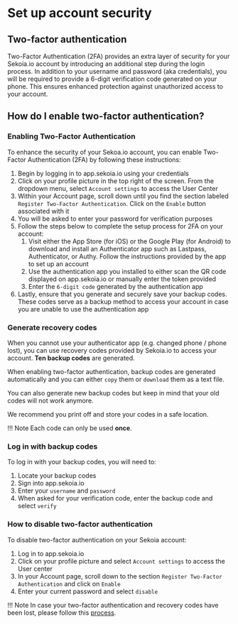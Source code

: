 # Set up account security
## Two-factor authentication

Two-Factor Authentication (2FA) provides an extra layer of security for your Sekoia.io account by introducing an additional step during the login process. In addition to your username and password (aka credentials), you will be required to provide a 6-digit verification code generated on your phone. This ensures enhanced protection against unauthorized access to your account.

## How do I enable two-factor authentication?

### Enabling Two-Factor Authentication

To enhance the security of your Sekoa.io account, you can enable Two-Factor Authentication (2FA) by following these instructions:

1. Begin by logging in to app.sekoia.io using your credentials
2. Click on your profile picture in the top right of the screen. From the dropdown menu, select `Account settings` to access the User Center
3. Within your Account page, scroll down until you find the section labeled `Register Two-Factor Authentication`. Click on the `Enable` button associated with it
4. You will be asked to enter your password for verification purposes
5. Follow the steps below to complete the setup process for 2FA on your account:
   1. Visit either the App Store (for iOS) or the Google Play (for Android) to download and install an Authenticator app such as Lastpass, Authenticator, or Authy. Follow the instructions provided by the app to set up an account
   2. Use the authentication app you installed to either scan the QR code displayed on app.sekoia.io or manually enter the token provided
   3. Enter the `6-digit code` generated by the authentication app
6. Lastly, ensure that you generate and securely save your backup codes. These codes serve as a backup method to access your account in case you are unable to use the authentication app

### Generate recovery codes

When you cannot use your authenticator app (e.g. changed phone / phone lost), you can use recovery codes provided by Sekoia.io to access your account. **Ten backup codes** are generated. 

When enabling two-factor authentication, backup codes are generated automatically and you can either `copy` them or `download` them as a text file.

You can also generate new backup codes but keep in mind that your old codes will not work anymore.

We recommend you print off and store your codes in a safe location.

!!! Note
   Each code can only be used **once**.

### Log in with backup codes

To log in with your backup codes, you will need to:

1. Locate your backup codes
2. Sign into app.sekoia.io
3. Enter your `username` and `password`
4. When asked for your verification code, enter the backup code and select `verify`

### How to disable two-factor authentication

To disable two-factor authentication on your Sekoia account:

1. Log in to app.sekoia.io
2. Click on your profile picture and select `Account settings` to access the User center
3. In your Account page, scroll down to the section `Register Two-Factor Authentication` and click on `Enable`
4. Enter your current password and select `disable`

!!! Note
    In case your two-factor authentication and recovery codes have been lost, please follow this [process](https://support.sekoia.io/hc/en-gb/articles/10904006738845-Request-a-2FA-reset).
